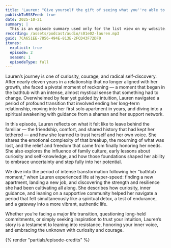```yaml
---
title: 'Lauren: "Give yourself the gift of seeing what you''re able to create"'
publishToRSSFeed: true
date: 2025-10-21
summary: |
  This is an episode summary used only for the list view on my website.
recording: /assets/podcast/audio/s01e02-lauren.mp3
guid: 7CA651EE-7856-494E-813E-2FCD43F72DF0
itunes:
  explicit: true
  episode: 2
  season: 1
  episodeType: full
---
```


Lauren’s journey is one of curiosity, courage, and radical self-discovery. After nearly eleven years in a relationship that no longer aligned with her growth, she faced a pivotal moment of reckoning — a moment that began in the bathtub with an intense, almost mystical sense that something had to change. Overwhelmed by fear yet guided by intuition, Lauren navigated a period of profound transition that involved ending her long-term relationship, moving into her first solo apartment in years, and diving into a spiritual awakening with guidance from a shaman and her support network.

In this episode, Lauren reflects on what it felt like to leave behind the familiar — the friendship, comfort, and shared history that had kept her tethered — and how she learned to trust herself and her own voice. She shares the emotional complexity of that breakup, the mourning of what was lost, and the relief and freedom that came from finally honoring her needs. She also explores the influence of family culture, early lessons about curiosity and self-knowledge, and how those foundations shaped her ability to embrace uncertainty and step fully into her potential.

We dive into the period of intense transformation following her “bathtub moment,” when Lauren experienced life at hyper-speed: finding a new apartment, landing a new job, and discovering the strength and resilience she had been cultivating all along. She describes how curiosity, inner guidance, and leaning on a supportive community helped her navigate a period that felt simultaneously like a spiritual detox, a test of endurance, and a gateway into a more vibrant, authentic life.

Whether you’re facing a major life transition, questioning long-held commitments, or simply seeking inspiration to trust your intuition, Lauren’s story is a testament to leaning into resistance, honoring your inner voice, and embracing the unknown with curiosity and courage.

{% render "partials/episode-credits" %}
